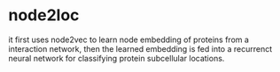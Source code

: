 # node2loc
it first uses node2vec to learn node embedding of proteins from a interaction network, then the learned embedding is fed into a recurrenct neural network for classifying protein subcellular locations.
